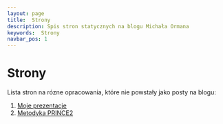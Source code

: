 ```yaml
---
layout: page
title:  Strony
description: Spis stron statycznych na blogu Michała Ormana
keywords:  Strony
navbar_pos: 1
---
```

#  Strony

Lista stron na rózne opracowania, które nie powstały jako posty na blogu:

  1. [Moje prezentacje](/prezentacje/)
  2. [Metodyka PRINCE2](/prince2/)